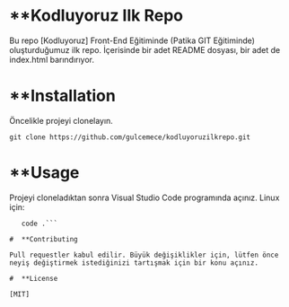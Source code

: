 #  **Kodluyoruz Ilk Repo

Bu repo [Kodluyoruz] Front-End Eğitiminde (Patika GIT Eğitiminde) oluşturduğumuz ilk repo. İçerisinde bir adet README dosyası, bir adet de index.html barındırıyor.
#  **Installation

Öncelikle projeyi clonelayın.

`git clone https://github.com/gulcemece/kodluyoruzilkrepo.git`


#  **Usage

Projeyi cloneladıktan sonra Visual Studio Code programında açınız.
Linux için:

```cd kodluyoruz ilk repo
   code .```

#  **Contributing

Pull requestler kabul edilir. Büyük değişiklikler için, lütfen önce neyiş değiştirmek istediğinizi tartışmak için bir konu açınız.

#  **License

[MIT]


